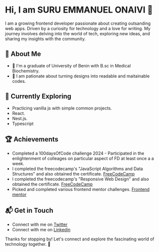 # Hi, I am SURU EMMANUEL ONAIVI 👋

I am a growing frontend developer passionate about creating outsanding web apps. Driven by a curiosity for technology and a love for writing. My journey involves delving into the world of tech, exploring new ideas, and sharing my insights with the community.

## 🚀 About Me

- 🔭 I'm a graduate of University of Benin with B.sc in Medical Biochemistry.
- 📝 I am pationate about turning designs into readable and maitainable codes.
 
## 🌱 Currently Exploring

  - Practicing vanilla js with simple common projects.
  - React.
  - Nest.js.
  - Typescript

 ## 🏆 Achievements

- Completed a 100daysOfCode challenge 2024 - Participated in the enlightenment of colleages on particular aspect of FD at least once a a week.
- I completed the freecodecamp's "JavaScript Algorithms and Data Structures" and also obtained the certificate. [FreeCodeCamp](https://freecodecamp.org/certification/suruaino/javascript-algorithms-and-data-structures)
- I completed the freecodecamp's "Responsive Web Design" and also obtained the certificate. [FreeCodeCamp](https://freecodecamp.org/certification/suruaino/responsive-web-design)
- Picked and completed various frontend mentor challenges. [Frontend mentor](https://www.frontendmentor.io/profile/suruaino) 


## 📬 Get in Touch

- Connect with me on [Twitter](https://www.twitter.com/suruaino)
- Connect with me on [Linkedin](https://www.linkedin.com/in/suru-emmanuel-b3620947/)


Thanks for stopping by! Let's connect and explore the fascinating world of technology together. 🚀

